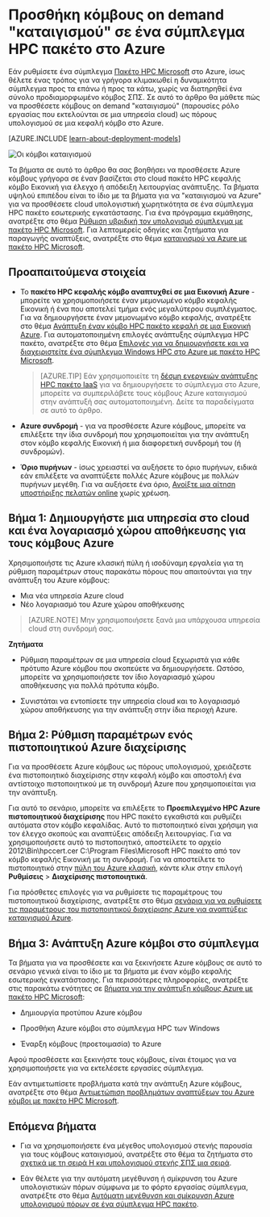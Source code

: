 <properties
 pageTitle="Προσθήκη καταιγισμού κόμβους σε ένα σύμπλεγμα HPC πακέτο | Microsoft Azure"
 description="Μάθετε πώς μπορείτε να αναπτύξετε ένα σύμπλεγμα HPC πακέτο Azure στη ζήτηση, προσθέτοντας εργαζόμενου ρόλο παρουσιών που εκτελούνται σε μια υπηρεσία στο cloud"
 services="virtual-machines-windows"
 documentationCenter=""
 authors="dlepow"
 manager="timlt"
 editor=""
 tags="azure-service-management,hpc-pack"/>
<tags
ms.service="virtual-machines-windows"
 ms.devlang="na"
 ms.topic="article"
 ms.tgt_pltfrm="vm-multiple"
 ms.workload="big-compute"
 ms.date="10/14/2016"
 ms.author="danlep"/>

# <a name="add-on-demand-burst-nodes-to-an-hpc-pack-cluster-in-azure"></a>Προσθήκη κόμβους on demand "καταιγισμού" σε ένα σύμπλεγμα HPC πακέτο στο Azure



Εάν ρυθμίσετε ένα σύμπλεγμα [Πακέτο HPC Microsoft](https://technet.microsoft.com/library/cc514029) στο Azure, ίσως θέλετε ένας τρόπος για να γρήγορα κλιμακωθεί η δυναμικότητα σύμπλεγμα προς τα επάνω ή προς τα κάτω, χωρίς να διατηρηθεί ένα σύνολο προδιαμορφωμένο κόμβος ΣΠΣ. Σε αυτό το άρθρο θα μάθετε πώς να προσθέσετε κόμβους on demand "καταιγισμού" (παρουσίες ρόλο εργασίας που εκτελούνται σε μια υπηρεσία cloud) ως πόρους υπολογισμού σε μια κεφαλή κόμβο στο Azure. 

[AZURE.INCLUDE [learn-about-deployment-models](../../includes/learn-about-deployment-models-classic-include.md)]

![Οι κόμβοι καταιγισμού][burst]

Τα βήματα σε αυτό το άρθρο θα σας βοηθήσει να προσθέσετε Azure κόμβους γρήγορα σε έναν βασίζεται στο cloud πακέτο HPC κεφαλής κόμβο Εικονική για έλεγχο ή απόδειξη λειτουργίας ανάπτυξης. Τα βήματα υψηλού επιπέδου είναι το ίδιο με τα βήματα για να "καταιγισμού να Azure" για να προσθέσετε cloud υπολογιστική χωρητικότητα σε ένα σύμπλεγμα HPC πακέτο εσωτερικής εγκατάστασης. Για ένα πρόγραμμα εκμάθησης, ανατρέξτε στο θέμα [Ρύθμιση υβριδική τον υπολογισμό σύμπλεγμα με πακέτο HPC Microsoft](../cloud-services/cloud-services-setup-hybrid-hpcpack-cluster.md). Για λεπτομερείς οδηγίες και ζητήματα για παραγωγής αναπτύξεις, ανατρέξτε στο θέμα [καταιγισμού να Azure με πακέτο HPC Microsoft](https://technet.microsoft.com/library/gg481749.aspx).


## <a name="prerequisites"></a>Προαπαιτούμενα στοιχεία

* Το **πακέτο HPC κεφαλής κόμβο αναπτυχθεί σε μια Εικονική Azure** - μπορείτε να χρησιμοποιήσετε έναν μεμονωμένο κόμβο κεφαλής Εικονική ή ένα που αποτελεί τμήμα ενός μεγαλύτερου συμπλέγματος. Για να δημιουργήσετε έναν μεμονωμένο κόμβο κεφαλής, ανατρέξτε στο θέμα [Ανάπτυξη έναν κόμβο HPC πακέτο κεφαλή σε μια Εικονική Azure](virtual-machines-windows-hpcpack-cluster-headnode.md). Για αυτοματοποιημένη επιλογές ανάπτυξης σύμπλεγμα HPC πακέτο, ανατρέξτε στο θέμα [Επιλογές για να δημιουργήσετε και να διαχειριστείτε ένα σύμπλεγμα Windows HPC στο Azure με πακέτο HPC Microsoft](virtual-machines-windows-hpcpack-cluster-options.md).

    >[AZURE.TIP] Εάν χρησιμοποιείτε τη [δέσμη ενεργειών ανάπτυξης HPC πακέτο IaaS](virtual-machines-windows-classic-hpcpack-cluster-powershell-script.md) για να δημιουργήσετε το σύμπλεγμα στο Azure, μπορείτε να συμπεριλάβετε τους κόμβους Azure καταιγισμού στην ανάπτυξή σας αυτοματοποιημένη. Δείτε τα παραδείγματα σε αυτό το άρθρο.

* **Azure συνδρομή** - για να προσθέσετε Azure κόμβους, μπορείτε να επιλέξετε την ίδια συνδρομή που χρησιμοποιείται για την ανάπτυξη στον κόμβο κεφαλής Εικονική ή μια διαφορετική συνδρομή του (ή συνδρομών).

* **Όριο πυρήνων** - ίσως χρειαστεί να αυξήσετε το όριο πυρήνων, ειδικά εάν επιλέξετε να αναπτύξετε πολλές Azure κόμβους με πολλών πυρήνων μεγέθη. Για να αυξήσετε ένα όριο, [Ανοίξτε μια αίτηση υποστήριξης πελατών online](https://azure.microsoft.com/blog/2014/06/04/azure-limits-quotas-increase-requests/) χωρίς χρέωση.

## <a name="step-1-create-a-cloud-service-and-a-storage-account-for-the-azure-nodes"></a>Βήμα 1: Δημιουργήστε μια υπηρεσία στο cloud και ένα λογαριασμό χώρου αποθήκευσης για τους κόμβους Azure

Χρησιμοποιήστε τις Azure κλασική πύλη ή ισοδύναμη εργαλεία για τη ρύθμιση παραμέτρων στους παρακάτω πόρους που απαιτούνται για την ανάπτυξη του Azure κόμβους:

* Μια νέα υπηρεσία Azure cloud
* Νέο λογαριασμό του Azure χώρου αποθήκευσης

>[AZURE.NOTE] Μην χρησιμοποιήσετε ξανά μια υπάρχουσα υπηρεσία cloud στη συνδρομή σας. 

**Ζητήματα**

* Ρύθμιση παραμέτρων σε μια υπηρεσία cloud ξεχωριστά για κάθε πρότυπο Azure κόμβου που σκοπεύετε να δημιουργήσετε. Ωστόσο, μπορείτε να χρησιμοποιήσετε τον ίδιο λογαριασμό χώρου αποθήκευσης για πολλά πρότυπα κόμβο.

* Συνιστάται να εντοπίσετε την υπηρεσία cloud και το λογαριασμό χώρου αποθήκευσης για την ανάπτυξη στην ίδια περιοχή Azure.




## <a name="step-2-configure-an-azure-management-certificate"></a>Βήμα 2: Ρύθμιση παραμέτρων ενός πιστοποιητικού Azure διαχείρισης

Για να προσθέσετε Azure κόμβους ως πόρους υπολογισμού, χρειάζεστε ένα πιστοποιητικό διαχείρισης στην κεφαλή κόμβο και αποστολή ένα αντίστοιχο πιστοποιητικού με τη συνδρομή Azure που χρησιμοποιείται για την ανάπτυξη.

Για αυτό το σενάριο, μπορείτε να επιλέξετε το **Προεπιλεγμένο HPC Azure πιστοποιητικού διαχείρισης** που HPC πακέτο εγκαθιστά και ρυθμίζει αυτόματα στον κόμβο κεφαλίδας. Αυτό το πιστοποιητικό είναι χρήσιμη για τον έλεγχο σκοπούς και αναπτύξεις απόδειξη λειτουργίας. Για να χρησιμοποιήσετε αυτό το πιστοποιητικό, αποστείλετε το αρχείο 2012\Bin\hpccert.cer C:\Program Files\Microsoft HPC πακέτο από τον κόμβο κεφαλής Εικονική με τη συνδρομή. Για να αποστείλετε το πιστοποιητικό στην [πύλη του Azure κλασική](https://manage.windowsazure.com), κάντε κλικ στην επιλογή **Ρυθμίσεις** > **Διαχείρισης πιστοποιητικά**.

Για πρόσθετες επιλογές για να ρυθμίσετε τις παραμέτρους του πιστοποιητικού διαχείρισης, ανατρέξτε στο θέμα [σενάρια για να ρυθμίσετε τις παραμέτρους του πιστοποιητικού διαχείρισης Azure για αναπτύξεις καταιγισμού Azure](http://technet.microsoft.com/library/gg481759.aspx).

## <a name="step-3-deploy-azure-nodes-to-the-cluster"></a>Βήμα 3: Ανάπτυξη Azure κόμβοι στο σύμπλεγμα



Τα βήματα για να προσθέσετε και να ξεκινήσετε Azure κόμβους σε αυτό το σενάριο γενικά είναι το ίδιο με τα βήματα με έναν κόμβο κεφαλής εσωτερικής εγκατάστασης. Για περισσότερες πληροφορίες, ανατρέξτε στις παρακάτω ενότητες σε [βήματα για την ανάπτυξη κόμβους Azure με πακέτο HPC Microsoft](https://technet.microsoft.com/library/gg481758.aspx):

* Δημιουργία προτύπου Azure κόμβου

* Προσθήκη Azure κόμβοι στο σύμπλεγμα HPC των Windows

* Έναρξη κόμβους (προετοιμασία) το Azure

Αφού προσθέσετε και ξεκινήστε τους κόμβους, είναι έτοιμος για να χρησιμοποιήσετε για να εκτελέσετε εργασίες σύμπλεγμα.

Εάν αντιμετωπίσετε προβλήματα κατά την ανάπτυξη Azure κόμβους, ανατρέξτε στο θέμα [Αντιμετώπιση προβλημάτων αναπτύξεων του Azure κόμβοι με πακέτο HPC Microsoft](http://technet.microsoft.com/library/jj159097.aspx).

## <a name="next-steps"></a>Επόμενα βήματα

* Για να χρησιμοποιήσετε ένα μέγεθος υπολογισμού στενής παρουσία για τους κόμβους καταιγισμού, ανατρέξτε στο θέμα τα ζητήματα στο [σχετικά με τη σειρά H και υπολογισμού στενής ΣΠΣ μια σειρά](virtual-machines-windows-a8-a9-a10-a11-specs.md).

* Εάν θέλετε για την αυτόματη μεγέθυνση ή σμίκρυνση του Azure υπολογιστικών πόρων σύμφωνα με το φόρτο εργασίας σύμπλεγμα, ανατρέξτε στο θέμα [Αυτόματη μεγέθυνση και σμίκρυνση Azure υπολογισμού πόρων σε ένα σύμπλεγμα HPC πακέτο](virtual-machines-windows-classic-hpcpack-cluster-node-autogrowshrink.md).

<!--Image references-->
[burst]: ./media/virtual-machines-windows-classic-hpcpack-cluster-node-burst/burst.png
